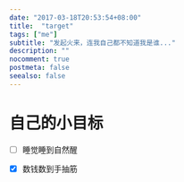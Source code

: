 ```yaml
---
date: "2017-03-18T20:53:54+08:00"
title:  "target"
tags: ["me"]
subtitle: "发起火来，连我自己都不知道我是谁..."
description: ""
nocomment: true
postmeta: false
seealso: false
---
```



# 自己的小目标

* [ ] 睡觉睡到自然醒
* [x] 数钱数到手抽筋

